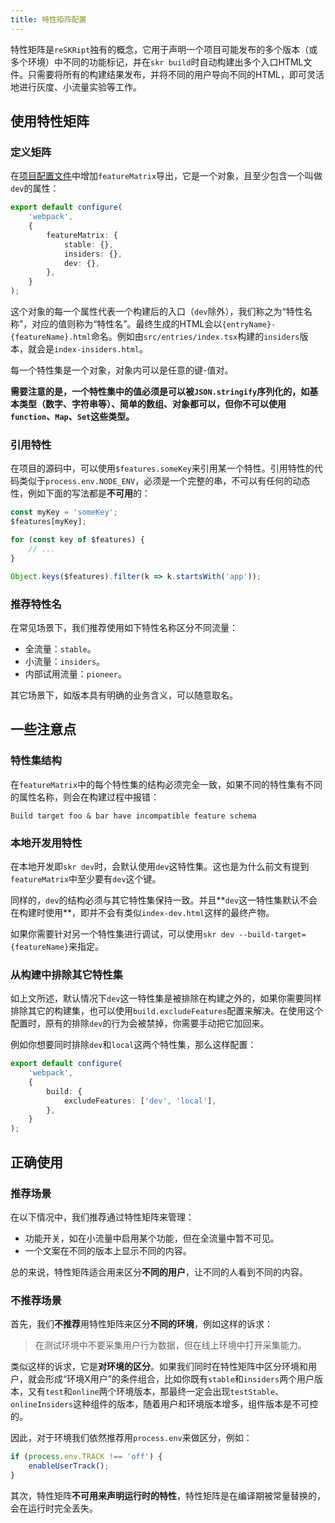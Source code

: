 ```yaml
---
title: 特性矩阵配置
---
```


特性矩阵是`reSKRipt`独有的概念，它用于声明一个项目可能发布的多个版本（或多个环境）中不同的功能标记，并在`skr build`时自动构建出多个入口HTML文件。只需要将所有的构建结果发布，并将不同的用户导向不同的HTML，即可灵活地进行灰度、小流量实验等工作。

## 使用特性矩阵

### 定义矩阵

在[项目配置文件](../settings#配置文件路径)中增加`featureMatrix`导出，它是一个对象，且至少包含一个叫做`dev`的属性：

```ts
export default configure(
    'webpack',
    {
        featureMatrix: {
            stable: {},
            insiders: {},
            dev: {},
        },
    }
);
```

这个对象的每一个属性代表一个构建后的入口（`dev`除外），我们称之为“特性名称”，对应的值则称为“特性名”。最终生成的HTML会以`{entryName}-{featureName}.html`命名。例如由`src/entries/index.tsx`构建的`insiders`版本，就会是`index-insiders.html`。

每一个特性集是一个对象，对象内可以是任意的键-值对。

**需要注意的是，一个特性集中的值必须是可以被`JSON.stringify`序列化的，如基本类型（数字、字符串等）、简单的数组、对象都可以，但你不可以使用`function`、`Map`、`Set`这些类型。**

### 引用特性

在项目的源码中，可以使用`$features.someKey`来引用某一个特性。引用特性的代码类似于`process.env.NODE_ENV`，必须是一个完整的串，不可以有任何的动态性，例如下面的写法都是**不可用**的：

```ts
const myKey = 'someKey';
$features[myKey];

for (const key of $features) {
    // ...
}

Object.keys($features).filter(k => k.startsWith('app'));
```

### 推荐特性名

在常见场景下，我们推荐使用如下特性名称区分不同流量：

- 全流量：`stable`。
- 小流量：`insiders`。
- 内部试用流量：`pioneer`。

其它场景下，如版本具有明确的业务含义，可以随意取名。

## 一些注意点

### 特性集结构

在`featureMatrix`中的每个特性集的结构必须完全一致，如果不同的特性集有不同的属性名称，则会在构建过程中报错：

```
Build target foo & bar have incompatible feature schema
```

### 本地开发用特性

在本地开发即`skr dev`时，会默认使用`dev`这特性集。这也是为什么前文有提到`featureMatrix`中至少要有`dev`这个键。

同样的，`dev`的结构必须与其它特性集保持一致。并且**`dev`这一特性集默认不会在构建时使用**，即并不会有类似`index-dev.html`这样的最终产物。

如果你需要针对另一个特性集进行调试，可以使用`skr dev --build-target={featureName}`来指定。

### 从构建中排除其它特性集

如上文所述，默认情况下`dev`这一特性集是被排除在构建之外的，如果你需要同样排除其它的构建集，也可以使用`build.excludeFeatures`配置来解决。在使用这个配置时，原有的排除`dev`的行为会被禁掉，你需要手动把它加回来。

例如你想要同时排除`dev`和`local`这两个特性集，那么这样配置：

```ts
export default configure(
    'webpack',
    {
        build: {
            excludeFeatures: ['dev', 'local'],
        },
    }
);
```

## 正确使用

### 推荐场景

在以下情况中，我们推荐通过特性矩阵来管理：

- 功能开关，如在小流量中启用某个功能，但在全流量中暂不可见。
- 一个文案在不同的版本上显示不同的内容。

总的来说，特性矩阵适合用来区分**不同的用户**，让不同的人看到不同的内容。

### 不推荐场景

首先，我们**不推荐**用特性矩阵来区分**不同的环境**，例如这样的诉求：

> 在测试环境中不要采集用户行为数据，但在线上环境中打开采集能力。

类似这样的诉求，它是**对环境的区分**。如果我们同时在特性矩阵中区分环境和用户，就会形成“环境X用户”的条件组合，比如你既有`stable`和`insiders`两个用户版本，又有`test`和`online`两个环境版本，那最终一定会出现`testStable`、`onlineInsiders`这种组件的版本，随着用户和环境版本增多，组件版本是不可控的。

因此，对于环境我们依然推荐用`process.env`来做区分，例如：

```ts
if (process.env.TRACK !== 'off') {
    enableUserTrack();
}
```

其次，特性矩阵**不可用来声明运行时的特性**，特性矩阵是在编译期被常量替换的，会在运行时完全丢失。
